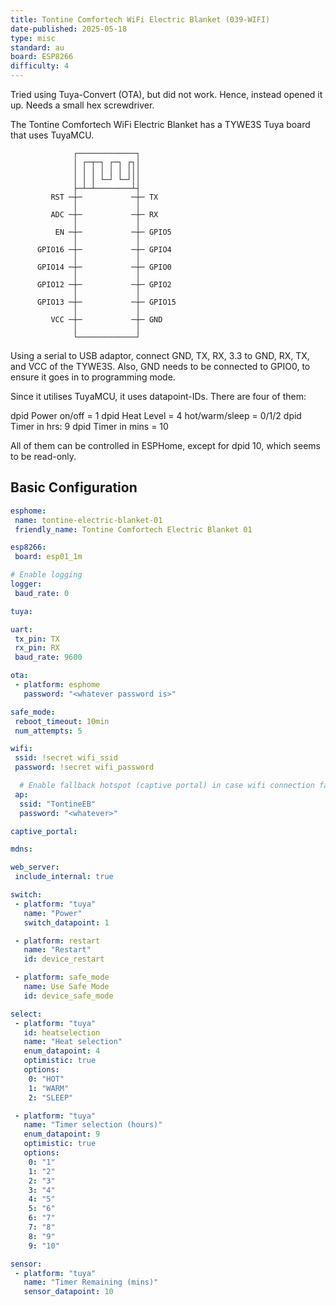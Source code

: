 ```yaml
---
title: Tontine Comfortech WiFi Electric Blanket (039-WIFI)
date-published: 2025-05-18
type: misc
standard: au
board: ESP8266
difficulty: 4
---
```


Tried using Tuya-Convert (OTA), but did not work. Hence, instead opened it up. Needs a small hex screwdriver.

The Tontine Comfortech WiFi Electric Blanket has a TYWE3S Tuya board that uses TuyaMCU.

```
              ┌─────────────┐               
              │ ┌─┬─┐ ┌─┐ ┌┐│               
              │ │ │ │ │ │ │││               
              │ │ │ └─┘ └─┘││               
              ├─┴─┴────────┴┤               
         RST ─┼─           ─┼─ TX           
              │             │               
         ADC ─┼─           ─┼─ RX           
              │             │               
          EN ─┼─           ─┼─ GPIO5        
              │             │               
      GPIO16 ─┼─           ─┼─ GPIO4        
              │             │               
      GPIO14 ─┼─           ─┼─ GPIO0        
              │             │               
      GPIO12 ─┼─           ─┼─ GPIO2        
              │             │               
      GPIO13 ─┼─           ─┼─ GPIO15       
              │             │               
         VCC ─┼─           ─┼─ GND          
              │             │               
              └─────────────┘       
```
  
Using a serial to USB adaptor, connect GND, TX, RX, 3.3 to GND, RX, TX, and VCC of the TYWE3S. Also, GND needs to be connected to GPIO0, to ensure it goes in to programming mode.

Since it utilises TuyaMCU, it uses datapoint-IDs. There are four of them:

   dpid Power on/off = 1
   dpid Heat Level = 4
      hot/warm/sleep = 0/1/2
   dpid Timer in hrs: 9
   dpid Timer in mins = 10

All of them can be controlled in ESPHome, except for dpid 10, which seems to be read-only.

## Basic Configuration

```yaml
esphome:
 name: tontine-electric-blanket-01
 friendly_name: Tontine Comfortech Electric Blanket 01

esp8266:
 board: esp01_1m

# Enable logging
logger:
 baud_rate: 0

tuya:

uart:
 tx_pin: TX
 rx_pin: RX
 baud_rate: 9600

ota:
 - platform: esphome
   password: "<whatever password is>"

safe_mode:
 reboot_timeout: 10min
 num_attempts: 5

wifi:
 ssid: !secret wifi_ssid
 password: !secret wifi_password

  # Enable fallback hotspot (captive portal) in case wifi connection fails
 ap:
  ssid: "TontineEB"
  password: "<whatever>"

captive_portal:

mdns:

web_server:
 include_internal: true

switch:
 - platform: "tuya"
   name: "Power"
   switch_datapoint: 1

 - platform: restart
   name: "Restart"
   id: device_restart

 - platform: safe_mode
   name: Use Safe Mode
   id: device_safe_mode

select:
 - platform: "tuya"
   id: heatselection
   name: "Heat selection"
   enum_datapoint: 4
   optimistic: true
   options:
    0: "HOT"
    1: "WARM"
    2: "SLEEP"

 - platform: "tuya"
   name: "Timer selection (hours)"
   enum_datapoint: 9
   optimistic: true
   options:
    0: "1"
    1: "2"
    2: "3"
    3: "4"
    4: "5"
    5: "6"
    6: "7"
    7: "8"
    8: "9"
    9: "10"

sensor:
 - platform: "tuya"
   name: "Timer Remaining (mins)"
   sensor_datapoint: 10
```

